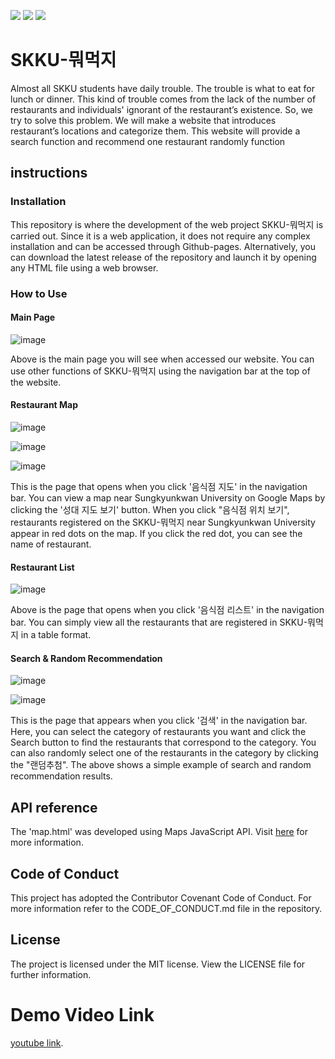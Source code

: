 <img src="https://img.shields.io/badge/HTML5-E34F26?style=flat&logo=HTML5&logoColor=white"/> <img src="https://img.shields.io/badge/CSS3-1572B6?style=flat&logo=CSS3&logoColor=white"/> <img src="https://img.shields.io/badge/JavaScript-F7DF1E?style=flat&logo=JavaScript&logoColor=white"/>
# SKKU-뭐먹지

Almost all SKKU students have daily trouble. The trouble is what to eat for lunch or dinner. This kind of trouble comes from the lack of the number of restaurants and individuals' ignorant of the restaurant’s existence. So, we try to solve this problem.
We will make a website that introduces restaurant’s locations and categorize them. This website will provide a search function and recommend one restaurant randomly function

## instructions

### Installation

This repository is where the development of the web project SKKU-뭐먹지 is carried out. Since it is a web application, it does not require any complex installation and can be accessed through Github-pages. Alternatively, you can download the latest release of the repository and launch it by opening any HTML file using a web browser.

### How to Use

#### Main Page

![image](https://user-images.githubusercontent.com/50349104/119182093-75006200-baad-11eb-806b-0950eeba606b.png)

Above is the main page you will see when accessed our website. You can use other functions of SKKU-뭐먹지 using the navigation bar at the top of the website.

#### Restaurant Map

![image](https://user-images.githubusercontent.com/50349104/119182527-fb1ca880-baad-11eb-9774-2d5d6307bf08.png)

![image](https://user-images.githubusercontent.com/50349104/119183073-8d24b100-baae-11eb-953a-f3c7f6bd0f60.png)

![image](https://user-images.githubusercontent.com/50349104/119183157-a75e8f00-baae-11eb-858c-2de90f34fee6.png)

This is the page that opens when you click '음식점 지도' in the navigation bar. You can view a map near Sungkyunkwan University on Google Maps by clicking the '성대 지도 보기' button. When you click "음식점 위치 보기", restaurants registered on the SKKU-뭐먹지 near Sungkyunkwan University appear in red dots on the map. If you click the red dot, you can see the name of restaurant.

#### Restaurant List

![image](https://user-images.githubusercontent.com/50349104/119184450-5b144e80-bab0-11eb-9797-46a0febe41ba.png)

Above is the page that opens when you click '음식점 리스트' in the navigation bar. You can simply view all the restaurants that are registered in SKKU-뭐먹지 in a table format.

#### Search & Random Recommendation

![image](https://user-images.githubusercontent.com/50349104/119183455-150abb00-baaf-11eb-83c0-3bbe3b4fd62a.png)

![image](https://user-images.githubusercontent.com/50349104/119183511-2653c780-baaf-11eb-8cfb-2ef19b1ca421.png)

This is the page that appears when you click '검색' in the navigation bar. Here, you can select the category of restaurants you want and click the Search button to find the restaurants that correspond to the category. You can also randomly select one of the restaurants in the category by clicking the "랜덤추첨". The above shows a simple example of search and random recommendation results.

## API reference

The 'map.html' was developed using Maps JavaScript API. Visit [here](https://cloud.google.com/maps-platform/) for more information.

## Code of Conduct

This project has adopted the Contributor Covenant Code of Conduct. For more information refer to the CODE_OF_CONDUCT.md file in the repository.

## License

The project is licensed under the MIT license. View the LICENSE file for further information.

# Demo Video Link

[youtube link](https://youtu.be/G2RCPNLwrGg).
